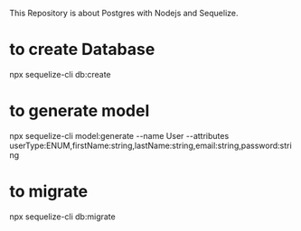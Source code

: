 This Repository is about Postgres with Nodejs and Sequelize.

# to create Database

npx sequelize-cli db:create

# to generate model

npx sequelize-cli model:generate --name User --attributes userType:ENUM,firstName:string,lastName:string,email:string,password:string

# to migrate

npx sequelize-cli db:migrate
